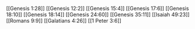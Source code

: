 [[Genesis 1:28]]
[[Genesis 12:2]]
[[Genesis 15:4]]
[[Genesis 17:6]]
[[Genesis 18:10]]
[[Genesis 18:14]]
[[Genesis 24:60]]
[[Genesis 35:11]]
[[Isaiah 49:23]]
[[Romans 9:9]]
[[Galatians 4:26]]
[[1 Peter 3:6]]
